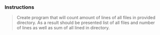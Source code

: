 ### Instructions

> Create program that will count amount of lines of all files in provided directory.
> As a result should be presented list of all files and number of lines as well as sum of all lined in directory.